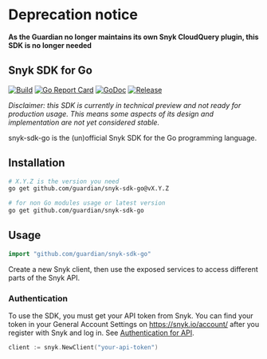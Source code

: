 # Deprecation notice

**As the Guardian no longer maintains its own Snyk CloudQuery plugin, this SDK is no longer needed**

## Snyk SDK for Go

[![Build](https://img.shields.io/github/workflow/status/guardian/snyk-sdk-go/Build?label=unit+tests)](https://github.com/guardian/snyk-sdk-go/actions/workflows/tests.yaml)
[![Go Report Card](https://goreportcard.com/badge/github.com/guardian/snyk-sdk-go)](https://goreportcard.com/report/github.com/guardian/snyk-sdk-go)
[![GoDoc](https://img.shields.io/badge/pkg.go.dev-doc-blue)](https://pkg.go.dev/github.com/guardian/snyk-sdk-go)
[![Release](https://img.shields.io/github/v/tag/guardian/snyk-sdk-go?label=release)](https://github.com/guardian/snyk-sdk-go/releases)

_Disclaimer: this SDK is currently in technical preview and not ready for
production usage. This means some aspects of its design and implementation
are not yet considered stable._

snyk-sdk-go is the (un)official Snyk SDK for the Go programming language.

## Installation

```sh
# X.Y.Z is the version you need
go get github.com/guardian/snyk-sdk-go@vX.Y.Z

# for non Go modules usage or latest version
go get github.com/guardian/snyk-sdk-go
```

## Usage

```go
import "github.com/guardian/snyk-sdk-go"
```

Create a new Snyk client, then use the exposed services to access different
parts of the Snyk API.

### Authentication

To use the SDK, you must get your API token from Snyk. You can find your token
in your General Account Settings on https://snyk.io/account/ after you register
with Snyk and log in. See [Authentication for API](https://docs.snyk.io/snyk-api-info/authentication-for-api).

```go
client := snyk.NewClient("your-api-token")
```
